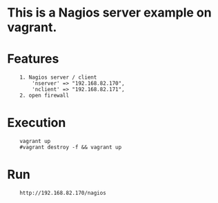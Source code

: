This is a Nagios server example on vagrant.
==========================================================================

# Features
```
	1. Nagios server / client
	    'nserver' => "192.168.82.170",
	    'nclient' => "192.168.82.171",
	2. open firewall
```

# Execution
```
	vagrant up
	#vagrant destroy -f && vagrant up
```

# Run
```
 	http://192.168.82.170/nagios
```



